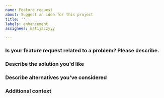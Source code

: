 ```yaml
---
name: Feature request
about: Suggest an idea for this project
title: ''
labels: enhancement
assignees: mat1jaczyyy

---
```


### Is your feature request related to a problem? Please describe.
<!--A clear and concise description of what the problem is. Ex. I'm always frustrated when [...]-->

### Describe the solution you'd like
<!--A clear and concise description of what you want to happen.-->

### Describe alternatives you've considered
<!--A clear and concise description of any alternative solutions or features you've considered.-->

### Additional context
<!--Add any other context or screenshots about the feature request here.-->
